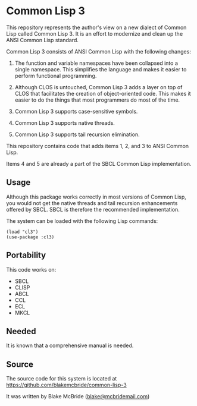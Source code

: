 
# Common Lisp 3

This repository represents the author's view on a new dialect
of Common Lisp called Common Lisp 3.  It is an effort to modernize and 
clean up the ANSI Common Lisp standard.  

Common Lisp 3 consists of ANSI Common Lisp with the following changes:

1. The function and variable namespaces have been collapsed into a single
namespace. This simplifies the language and makes it easier to perform
functional programming.

2. Although CLOS is untouched, Common Lisp 3 adds a layer on top of CLOS
that facilitates the creation of object-oriented code.  This makes it
easier to do the things that most programmers do most of the time.

3. Common Lisp 3 supports case-sensitive symbols.

4. Common Lisp 3 supports native threads.

5. Common Lisp 3 supports tail recursion elimination.

This repository contains code that adds items 1, 2, and 3 to ANSI
Common Lisp.

Items 4 and 5 are already a part of the SBCL Common Lisp implementation.

## Usage

Although this package works correctly in most versions of Common Lisp,
you would not get the native threads and tail recursion enhancements
offered by SBCL.  SBCL is therefore the recommended implementation.

The system can be loaded with the following Lisp commands:

```
(load "cl3")
(use-package :cl3)
```

## Portability

This code works on:

* SBCL
* CLISP
* ABCL
* CCL
* ECL
* MKCL

## Needed

It is known that a comprehensive manual is needed.

## Source

The source code for this system is located at https://github.com/blakemcbride/common-lisp-3

It was written by Blake McBride (blake@mcbridemail.com)
